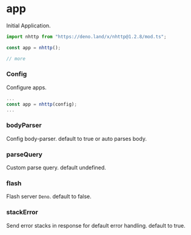 # app
Initial Application.

```js
import nhttp from "https://deno.land/x/nhttp@1.2.8/mod.ts";

const app = nhttp();

// more
```

### Config
Configure apps.

```js
...
const app = nhttp(config);
...
```
### bodyParser
Config body-parser. default to true or auto parses body.
### parseQuery
Custom parse query. default undefined.
### flash
Flash server `Deno`. default to false.
### stackError
Send error stacks in response for default error handling. default to true.